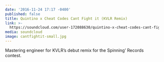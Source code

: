 ```yaml
---
date: '2016-11-24 17:17 -0400'
published: false
title: Quintino x Cheat Codes Cant Fight it (KVLR Remix)
link: >-
  https://soundcloud.com/user-172088630/quintino-x-cheat-codes-cant-fight-it-kvlr-remix
media: soundcloud
image: cantfightit-small.jpg
---
```

Mastering engineer for KVLR’s debut remix for the Spinning’ Records contest.
